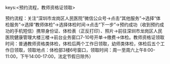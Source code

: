 keys:<预约流程，教师资格证领取>

预约流程：关注“深圳市龙岗区人民医院”微信公众号→点击“其他服务”→选择“体检服务”→选择“教师体检”→选择体检时间→点击“下一步”→预约成功（收到预约成功的手机短信）携带身份证、体检表（正反打印）、照片→前往深圳市龙岗区人民医院健康管理大楼三楼→前台业务窗口7-10号开单→缴费→体检。教师资格证领取时间：普通教师资格类体检，体检后两个工作日领取，幼师类体检，体检后五个工作日领取，领取地点：体检部3楼6号窗口，领取时间：周一至周六上午8:00-11:00，下午14:00-17:00，法定节假日除外）